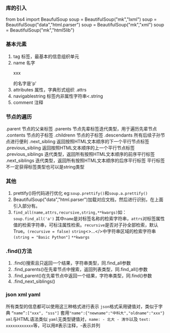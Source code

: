 ### 库的引入
from bs4 import BeaufulSoup
soup = BeautifulSoup("mk","lxml")
soup = BeautifulSoup("<html>data</html>","html.parser")
soup = BeautifulSoup("mk","xml")
soup = BeautifulSoup("mk","html5lib")

### 基本元素
1. tag 标签，最基本的信息组织单元
2. name 名字 <p> xxx   </p>的名字是'p'
3. attributes 属性，字典形式组织 <tag>.attrs
4. navigablestring 标签内非属性字符串<<tag>.string
5. comment 注释

### 节点的遍历
.parent 节点的父亲标签
.parents 节点先辈标签迭代类型，用于遍历先辈节点
.contents 节点的子标签
.childrenn 节点的子标签
.descendants 所有后续子孙节点进行便利
.next_sibling 返回按照HTML文本顺序的下一个平行节点标签
.previous_sibling 返回按照HTML文本顺序的上一个平行节点标签
.previous_siblings 迭代类型，返回所有按照HTML文本顺序的前序平行标签
.next_siblings 迭代类型，返回所有按照HTML文本顺序的后序平行标签
平行标签不一定获得标签类型也可以是string类型

### 其他
1. prettify()将代码进行优化 eg:`soup.prettify()`和`soup.a.prettify()`
2. BeautifulSoup("<html>data</html>","html.parser")加载对应文档，然后进行识别，在上面引入部分有。
3. `find_all(name,attrs,recursive,string,**kwargs)`如：`soup.find_all('a')` 其中`name`是对标签名称的检索字符串，`attrs`对标签属性值的检索字符串，可标注属性检索。`recursive`是否对子孙全部检索，默认True。`(recursive = false)`  `string`<>...</>中字符串区域的检索字符串`(string = "Basic Python"]` `**kwargs`

### .find()方法
1. .find()搜索且只返回一个结果，字符串类型，同.find_all参数
2. .find_parents()在先辈节点中搜索，返回列表类型，同.find_all()参数
3. .find_parent()在先辈节点中返回一个结果，字符串类型，同.find()参数
4. .find_next_siblings()


### json xml yaml
所有类型的信息都可以使用这三种格式进行表示
`json`格式采用键值对，类似于字典 `“name”:["xxx", "sss"]` 套用`"name":{"newname":"中科大","oldname":"xxx"}`
`xml`与HTML语法类似
`yaml`无类型键值对，`name: - 北大 - 清华`以及 `text: xxxxxxxxxxxx`等，可以用#表示注释，-表示并列
<!--stackedit_data:
eyJoaXN0b3J5IjpbLTE1NjE2MTY3NDYsOTE4MjI2MDM1LC0xOD
k5NjQwNzYxLDQzMTEyOTk0NSwtMTQwNDg2MjQwNCwtMTI5ODE0
MzI2NiwyMDk2MDY2Nzg2LDc5MjgwMjA2MSwtNTE1NDU1NDY0LC
0xMTQxODM4MzU4LC0yODQ4MzkyNDMsNzA4NjA2MDUxXX0=
-->